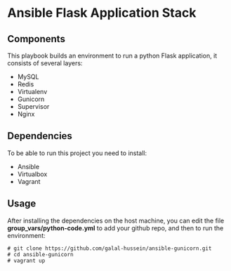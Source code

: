 Ansible Flask Application Stack
===

## Components
This playbook builds an environment to run a python Flask application, it consists of several layers:

- MySQL
- Redis
- Virtualenv
- Gunicorn
- Supervisor
- Nginx

## Dependencies
To be able to run this project you need to install:

- Ansible
- Virtualbox
- Vagrant

## Usage

After installing the dependencies on the host machine, you can edit the file **group_vars/python-code.yml** to add your github repo, and then to run the environment:
```
# git clone https://github.com/galal-hussein/ansible-gunicorn.git
# cd ansible-gunicorn
# vagrant up
```
